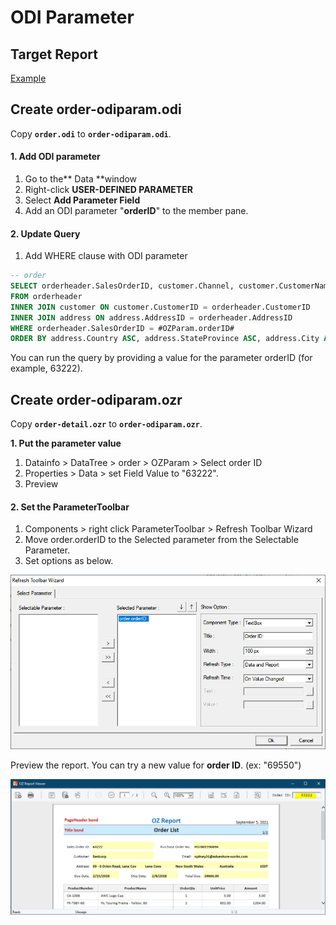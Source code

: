 # ODI Parameter

## Target Report

[Example](http://oz.ozeform.io/oz/edu/reportdev/order-odiparam.html)

## Create order-odiparam.odi

Copy **`order.odi`** to **`order-odiparam.odi`**.

#### 1. Add ODI parameter

1. Go to the** Data **window
2. Right-click **USER-DEFINED PARAMETER**
3. Select **Add Parameter Field**
4. Add an ODI parameter "**orderID**" to the member pane.

#### 2. Update Query

1. Add WHERE clause with ODI parameter

```sql
-- order
SELECT orderheader.SalesOrderID, customer.Channel, customer.CustomerName, orderheader.DueDate, orderheader.ShipDate, orderheader.TotalDue, customer.EmailAddress, customer.Phone, address.PostalCode, address.Country, address.StateProvince, address.City, address.AddressLine1, orderheader.PurchaseOrderNumber 
FROM orderheader 
INNER JOIN customer ON customer.CustomerID = orderheader.CustomerID
INNER JOIN address ON address.AddressID = orderheader.AddressID
WHERE orderheader.SalesOrderID = #OZParam.orderID#
ORDER BY address.Country ASC, address.StateProvince ASC, address.City ASC, customer.CustomerName ASC, orderheader.SalesOrderID ASC
```

You can run the query by providing a value for the parameter orderID (for example, 63222).

## Create order-odiparam.ozr

Copy **`order-detail.ozr`** to **`order-odiparam.ozr`**.

**1. Put the parameter value**

1. Datainfo > DataTree > order > OZParam > Select order ID
2. Properties > Data > set Field Value to "63222".
3. Preview

#### 2. Set the ParameterToolbar

1. Components > right click ParameterToolbar > Refresh Toolbar Wizard
2. &#x20;Move order.orderID to the Selected parameter from the Selectable Parameter.
3. Set options as below.

![](<../.gitbook/assets/image (6).png>)

Preview the report. You can try a new value for **order ID**. (ex: "69550")

![](<../.gitbook/assets/image (1).png>)
